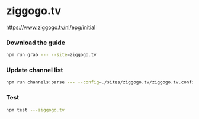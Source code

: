 # ziggogo.tv

https://www.ziggogo.tv/nl/epg/initial

### Download the guide

```sh
npm run grab --- --site=ziggogo.tv
```

### Update channel list

```sh
npm run channels:parse --- --config=./sites/ziggogo.tv/ziggogo.tv.config.js --output=./sites/ziggogo.tv/ziggogo.tv.channels.xml
```

### Test

```sh
npm test ---ziggogo.tv
```
